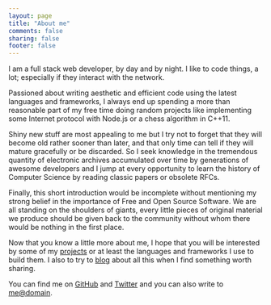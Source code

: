 ```yaml
---
layout: page
title: "About me"
comments: false
sharing: false
footer: false
---
```

I am a full stack web developer, by day and by night. I like to code things, a
lot; especially if they interact with the network.

Passioned about writing aesthetic and efficient code using the latest languages
and frameworks, I always end up spending a more than reasonable part of my free
time doing random projects like implementing some Internet protocol with
Node.js or a chess algorithm in C++11.

Shiny new stuff are most appealing to me but I try not to forget that they will
become old rather sooner than later, and that only time can tell if they will
mature gracefully or be discarded. So I seek knowledge in the tremendous
quantity of electronic archives accumulated over time by generations of awesome
developers and I jump at every opportunity to learn the history of Computer
Science by reading classic papers or obsolete RFCs.

Finally, this short introduction would be incomplete without mentioning my
strong belief in the importance of Free and Open Source Software. We are all
standing on the shoulders of giants, every little pieces of original material
we produce should be given back to the community without whom there would be
nothing in the first place.

Now that you know a little more about me, I hope that you will be interested by
some of my [projects](/projects) or at least the languages and frameworks I use
to build them. I also to try to [blog](/blog/archives) about all this when I
find something worth sharing.

You can find me on [GitHub](https://github.com/vinc) and
[Twitter](https://twitter.com/vinc686) and you can also write to
[me@domain](mailto://me@domain).

<script>
(function() {

  String.prototype.antispam = function() {
    return this.replace('domain', document.location.hostname);
  };

  $(document).ready(function() {
    var email = $('[href^=mailto]');
    email.attr('href', email.attr('href').antispam());
    email.text(email.text().antispam());
  });

}).call(this);
</script>
